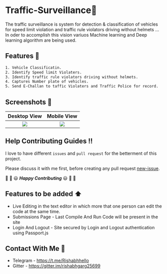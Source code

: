 # Traffic-Surveillance:traffic_light:
The traffic surveillance is system for detection &amp; classification of vehicles for speed limit violation and traffic rule violators driving without helmets ... In oder to accomplish this vision variuos Machine learning and Deep learning algorithm are being used.


## Features :scroll:
```sh
1. Vehicle Classificatin.
2. Identify Speed limit Violaters.
3. Identify traffic rule violators driving without helmets.
4. Captures Number plate of vehicles.
5. Send E-Challan to taffic Violaters and Traffic Police for record.
```

## Screenshots :crown:
Desktop View             |  Mobile View
:-------------------------:|:-------------------------:
![](Photoes/Desktop.png)  |  ![](Photoes/mobile.jpg)


## Help Contributing Guides :bangbang:

I love to have different `issues` and `pull request` for the betterment of this project.

Please discuss it with me first, before creating any pull request [new-issue](https://github.com/rishabhgarg25699/CodeBox-ONLINE_IDE/issues/new).

:tada: :confetti_ball: :smiley: _**Happy Contributing**_ :smiley: :confetti_ball: :tada:

## Features to be added :arrow_up:
- Live Editing in the text editor in which more that one person can edit the code at the same time.
- Submissions Page - Last Compile And Run Code will be present in the site
- Login And Logout - Site secured by Login and Logout authentication using Passport.js

## Contact With Me :busts_in_silhouette:

- Telegram - https://t.me/Rishabhhello
- Gitter - https://gitter.im/rishabhgarg25699
